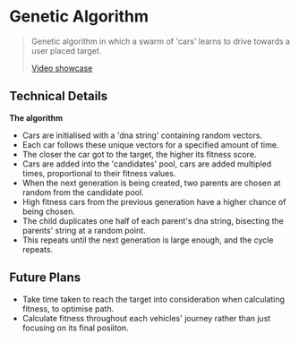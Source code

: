 # Genetic Algorithm
> Genetic algorithm in which a swarm of 'cars' learns to drive towards a user placed target.  
>
> [Video showcase](https://youtu.be/oQ05nK9OzcY)

## Technical Details
**The algorithm**
- Cars are initialised with a 'dna string' containing random vectors.
- Each car follows these unique vectors for a specified amount of time.
- The closer the car got to the target, the higher its fitness score.
- Cars are added into the 'candidates' pool, cars are added multipled times, proportional to their fitness values.  
- When the next generation is being created, two parents are chosen at random from the candidate pool.
- High fitness cars from the previous generation have a higher chance of being chosen.
- The child duplicates one half of each parent's dna string, bisecting the parents' string at a random point.
- This repeats until the next generation is large enough, and the cycle repeats.

## Future Plans
- Take time taken to reach the target into consideration when calculating fitness, to optimise path.
- Calculate fitness throughout each vehicles' journey rather than just focusing on its final posiiton.

